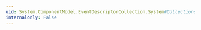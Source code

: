 ```yaml
---
uid: System.ComponentModel.EventDescriptorCollection.System#Collections#IList#Add(System.Object)
internalonly: False
---
```

